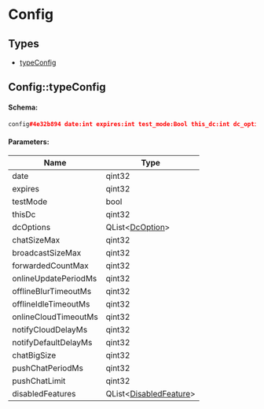 # Config

## Types

* [typeConfig](#configtypeconfig)

## Config::typeConfig

#### Schema:

```c++
config#4e32b894 date:int expires:int test_mode:Bool this_dc:int dc_options:Vector<DcOption> chat_size_max:int broadcast_size_max:int forwarded_count_max:int online_update_period_ms:int offline_blur_timeout_ms:int offline_idle_timeout_ms:int online_cloud_timeout_ms:int notify_cloud_delay_ms:int notify_default_delay_ms:int chat_big_size:int push_chat_period_ms:int push_chat_limit:int disabled_features:Vector<DisabledFeature> = Config;
```

#### Parameters:

|Name|Type|
|----|----|
|date|qint32|
|expires|qint32|
|testMode|bool|
|thisDc|qint32|
|dcOptions|QList&lt;[DcOption](dcoption.md)&gt;|
|chatSizeMax|qint32|
|broadcastSizeMax|qint32|
|forwardedCountMax|qint32|
|onlineUpdatePeriodMs|qint32|
|offlineBlurTimeoutMs|qint32|
|offlineIdleTimeoutMs|qint32|
|onlineCloudTimeoutMs|qint32|
|notifyCloudDelayMs|qint32|
|notifyDefaultDelayMs|qint32|
|chatBigSize|qint32|
|pushChatPeriodMs|qint32|
|pushChatLimit|qint32|
|disabledFeatures|QList&lt;[DisabledFeature](disabledfeature.md)&gt;|

